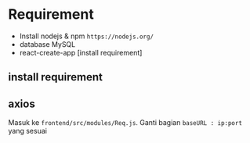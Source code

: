 <h1>Requirement</h1>
<ul>
  <li>Install nodejs & npm <code>https://nodejs.org/</code></li>
  <li>database MySQL</li>
  <li>react-create-app [install requirement]</li>
</ul>

## install requirement


## axios
 Masuk ke <code>frontend/src/modules/Req.js</code>.
 Ganti bagian <code>baseURL : ip:port </code> yang sesuai